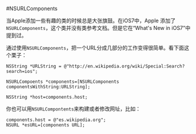 #NSURLComponents

当Apple添加一些有趣的类的时候总是大张旗鼓。在iOS7中，Apple 添加了`NSURLComponents`，这个类并没有类参考文档。但是它在“What's New in iOS7”中提到过。

通过使用`NSURLComponents`，把一个URL分成几部分的工作变得很简单。看下面这个栗子：

	NSString *URLString = @"http://en.wikipedia.org/wiki/Special:Search?search=ios";
	
	NSURLCompoents *components=[NSURLComponents componentsWithString:URLString];
	
	NSString *host=components.host;

你也可以用`NSURLCompontents`来构建或者修改网址，比如：

	components.host = @"es.wikipedia.org";
	NSURL *esURL=[components URL];
